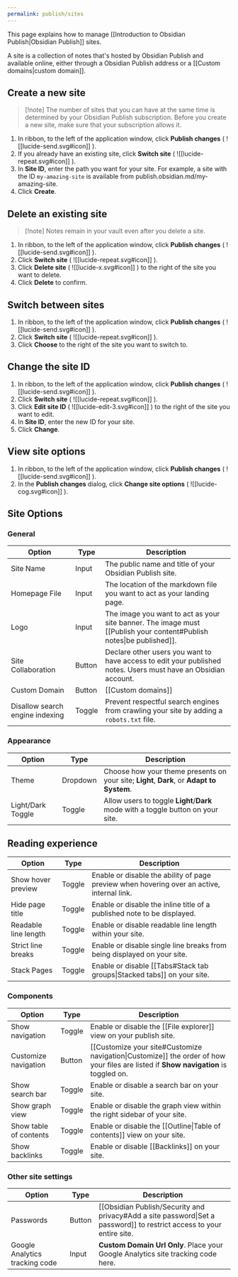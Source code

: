 ```yaml
---
permalink: publish/sites
---
```

This page explains how to manage [[Introduction to Obsidian Publish|Obsidian Publish]] sites.

A site is a collection of notes that's hosted by Obsidian Publish and available online, either through a Obsidian Publish address or a [[Custom domains|custom domain]].

## Create a new site

> [!note] The number of sites that you can have at the same time is determined by your Obsidian Publish subscription. Before you create a new site, make sure that your subscription allows it.

1. In ribbon, to the left of the application window, click **Publish changes** ( ![[lucide-send.svg#icon]] ).
2. If you already have an existing site, click **Switch site** ( ![[lucide-repeat.svg#icon]] ).
3. In **Site ID**, enter the path you want for your site. For example, a site with the ID `my-amazing-site` is available from publish.obsidian.md/my-amazing-site.
4. Click **Create**.

## Delete an existing site

> [!note] Notes remain in your vault even after you delete a site.

1. In ribbon, to the left of the application window, click **Publish changes** ( ![[lucide-send.svg#icon]] ).
2. Click **Switch site** ( ![[lucide-repeat.svg#icon]] ).
3. Click **Delete site** ( ![[lucide-x.svg#icon]] ) to the right of the site you want to delete.
4. Click **Delete** to confirm.

## Switch between sites

1. In ribbon, to the left of the application window, click **Publish changes** ( ![[lucide-send.svg#icon]] ).
2. Click **Switch site** ( ![[lucide-repeat.svg#icon]] ).
3. Click **Choose** to the right of the site you want to switch to.

## Change the site ID

1. In ribbon, to the left of the application window, click **Publish changes** ( ![[lucide-send.svg#icon]] ).
2. Click **Switch site** ( ![[lucide-repeat.svg#icon]] ).
3. Click **Edit site ID** ( ![[lucide-edit-3.svg#icon]] ) to the right of the site you want to edit.
4. In **Site ID**, enter the new ID for your site.
5. Click **Change**.

## View site options

1. In ribbon, to the left of the application window, click **Publish changes** ( ![[lucide-send.svg#icon]] ).
2. In the **Publish changes** dialog, click **Change site options** ( ![[lucide-cog.svg#icon]] ).

## Site Options

### General

| Option                          | Type   | Description                                                                                                                |
| ------------------------------- | ------ | -------------------------------------------------------------------------------------------------------------------------- |
| Site Name                       | Input  | The public name and title of your Obsidian Publish site.                                                                   |
| Homepage File                   | Input  | The location of the markdown file you want to act as your landing page.                                                    |
| Logo                            | Input  | The image you want to act as your site banner. The image must [[Publish your content#Publish notes\|be published]]. |
| Site Collaboration              | Button | Declare other users you want to have access to edit your published notes. Users must have an Obsidian account.             |
| Custom Domain                   | Button | [[Custom domains]]                                                                                                         |
| Disallow search engine indexing | Toggle | Prevent respectful search engines from crawling your site by adding a `robots.txt` file.                                   |

### Appearance

| Option            | Type     | Description                                                                               |
|-------------------|----------|-------------------------------------------------------------------------------------------|
| Theme             | Dropdown | Choose how your theme presents on your site; **Light**, **Dark**, or **Adapt to System**. |
| Light/Dark Toggle | Toggle   | Allow users to toggle **Light**/**Dark** mode with a toggle button on your site.          |

## Reading experience

| Option               | Type   | Description                                                                                |
|----------------------|--------|--------------------------------------------------------------------------------------------|
| Show hover preview   | Toggle | Enable or disable the ability of page preview when hovering over an active, internal link. |
| Hide page title      | Toggle | Enable or disable the inline title of a published note to be displayed.                    |
| Readable line length | Toggle | Enable or disable readable line length within your site.                                   |
| Strict line breaks   | Toggle | Enable or disable single line breaks from being displayed on your site.                    |
| Stack Pages          | Toggle | Enable or disable [[Tabs#Stack tab groups\|Stacked tabs]] on your site.    |

### Components

| Option                 | Type   | Description                                                                                                                          |
|------------------------|--------|--------------------------------------------------------------------------------------------------------------------------------------|
| Show navigation        | Toggle | Enable or disable the [[File explorer]] view on your publish site.                                                                   |
| Customize navigation   | Button | [[Customize your site#Customize navigation\|Customize]] the order of how your files are listed if **Show navigation** is toggled on. |
| Show search bar        | Toggle | Enable or disable a search bar on your site.                                                                                         |
| Show graph view        | Toggle | Enable or disable the graph view within the right sidebar of your site.                                                              |
| Show table of contents | Toggle | Enable or disable the [[Outline\|Table of contents]] view on your site.                                                              |
| Show backlinks         | Toggle | Enable or disable [[Backlinks]] on your site.                                                                                        |

### Other site settings

| Option                         | Type   | Description                                            |
| ------------------------------ | ------ | ------------------------------------------------------ |
| Passwords                      | Button | [[Obsidian Publish/Security and privacy#Add a site password\|Set a password]] to restrict access to your entire site. |
| Google Analytics tracking code | Input  | **Custom Domain Url Only**. Place your Google Analytics site tracking code here.                                                       |
